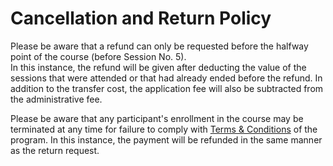 # Cancellation and Return Policy

Please be aware that a refund can only be requested before the halfway point of the course (before Session No. 5). <br>
In this instance, the refund will be given after deducting the value of the sessions that were attended or that had already ended before the refund.
In addition to the transfer cost, the application fee will also be subtracted from the administrative fee.

Please be aware that any participant's enrollment in the course may be terminated at any time for failure to comply with [Terms & Conditions](/source/terms-conditions.md "Terms & Conditions") of the program. In this instance, the payment will be refunded in the same manner as the return request.
